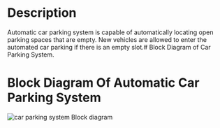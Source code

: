 # Description

  Automatic car parking system is capable of automatically locating open parking spaces that are empty. New vehicles are allowed to enter the automated car parking if there is an empty slot.# Block Diagram of Car Parking System.

# Block Diagram Of Automatic Car Parking System

![car parking system Block diagram](https://user-images.githubusercontent.com/46986941/155710949-ff082f12-2767-473f-a1b4-0d36b6081ab0.png)
